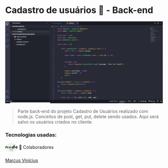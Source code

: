 # Cadastro de usuários 👩 - Back-end



<img src="./assets/cadastroprojetoparteBack.gif" alt="gifProjeto">



> Parte back-end do projeto Cadastro de Usuários realizado com node.js. Conceitos de post, get, put, delete sendo usados. Aqui será salvo os usuários criados no cliente.
### Tecnologias usadas:
 
<img align="center" alt="node" height="30" width="40" src="assets/nodejs.png">
🤝 Colaboradores
<br>
<br>
<a href="https://www.linkedin.com/in/marcusviniciusbeghelisantos/" target="_blank">Marcus Vinícius</a>





